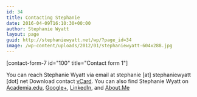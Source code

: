 ```yaml
---
id: 34
title: Contacting Stephanie
date: 2016-04-09T16:10:30+00:00
author: Stephanie Wyatt
layout: page
guid: http://stephaniewyatt.net/wp/?page_id=34
image: /wp-content/uploads/2012/01/stephaniewyatt-604x288.jpg
---
```

[contact-form-7 id="100" title="Contact form 1"]

You can reach Stephanie Wyatt via email at stephanie [at] stephaniewyatt [dot] net
Download contact <a title="StephanieWyatt.tell vCard download link" href="http://stephaniewyatt.net/stephaniewyatt.tel.vcf" target="_blank">vCard</a>. You can also find Stephanie Wyatt on <a title="Stephanie Wyatt on Academia.edu" href="http://academia.stephaniewyatt.net" target="_blank">Academia.edu</a>, <a title="Stephanie Wyatt Google Plus" href="http://g.stephaniewyatt.net" target="_blank">Google+</a>, <a title="Stephanie Wyatt on LinkedIn" href="http://stephaniewyatt.in" target="_blank">LinkedIn</a>, and <a title="Stephanie Wyatt on About Me" href="http://Stephaniewyatt.me" target="_blank">About.Me</a>